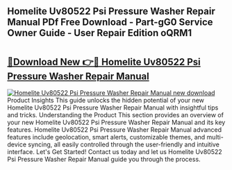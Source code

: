 ## Homelite Uv80522 Psi Pressure Washer Repair Manual PDf Free Download - Part-gG0 Service Owner Guide - User Repair Edition oQRM1

# <h2><a href="http://bc34655.oget.top/?id=Homelite+Uv80522+Psi+Pressure+Washer+Repair+Manual">🔗Download New 👉🔴 Homelite Uv80522 Psi Pressure Washer Repair Manual</a></h2>

[![Homelite Uv80522 Psi Pressure Washer Repair Manual new download](https://i.imgur.com/5g1atiW.png)](http://bc34655.oget.top/?id=Homelite+Uv80522+Psi+Pressure+Washer+Repair+Manual)
Product Insights This guide unlocks the hidden potential of your new Homelite Uv80522 Psi Pressure Washer Repair Manual with insightful tips and tricks. Understanding the Product This section provides an overview of your new Homelite Uv80522 Psi Pressure Washer Repair Manual and its key features. Homelite Uv80522 Psi Pressure Washer Repair Manual advanced features include geolocation, smart alerts, customizable themes, and multi-device syncing, all easily controlled through the user-friendly and intuitive interface. Let's Get Started! Contact us today and let us Homelite Uv80522 Psi Pressure Washer Repair Manual guide you through the process.
